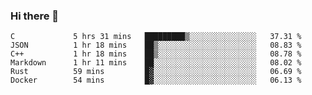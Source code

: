 ### Hi there 👋

<!--
**WShiBin/WShiBin** is a ✨ _special_ ✨ repository because its `README.md` (this file) appears on your GitHub profile.

Here are some ideas to get you started:

- 🔭 I’m currently working on ...
- 🌱 I’m currently learning ...
- 👯 I’m looking to collaborate on ...
- 🤔 I’m looking for help with ...
- 💬 Ask me about ...
- 📫 How to reach me: ...
- 😄 Pronouns: ...
- ⚡ Fun fact: ...
-->

<!--START_SECTION:waka-->

```text
C             5 hrs 31 mins   █████████▒░░░░░░░░░░░░░░░   37.31 %
JSON          1 hr 18 mins    ██▒░░░░░░░░░░░░░░░░░░░░░░   08.83 %
C++           1 hr 18 mins    ██▒░░░░░░░░░░░░░░░░░░░░░░   08.78 %
Markdown      1 hr 11 mins    ██░░░░░░░░░░░░░░░░░░░░░░░   08.02 %
Rust          59 mins         █▓░░░░░░░░░░░░░░░░░░░░░░░   06.69 %
Docker        54 mins         █▓░░░░░░░░░░░░░░░░░░░░░░░   06.13 %
```

<!--END_SECTION:waka-->
